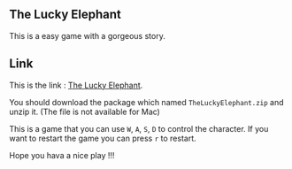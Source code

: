 ## The Lucky Elephant
This is a easy game with a gorgeous story.

## Link

This is the link : [The Lucky Elephant](https://drive.google.com/drive/folders/16ydCu7nIMuJJ-cOKIy8wIrU2DoRYv6yZ?usp=sharing).

You should download the package which named `TheLuckyElephant.zip` and unzip it. (The file is not available for Mac)

This is a game that you can use `W`, `A`, `S`, `D` to control the character. If you want to restart the game you can press `r` to restart.

Hope you hava a nice play !!!
